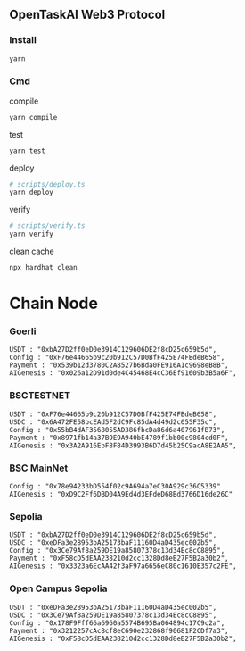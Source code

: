 ## OpenTaskAI Web3 Protocol
### Install
```sh
yarn
```
### Cmd
compile
```sh
yarn compile
```
test
```sh
yarn test
```
deploy

```sh
# scripts/deploy.ts
yarn deploy
```
verify
```sh
# scripts/verify.ts
yarn verify
```
clean cache
```sh
npx hardhat clean
```

# Chain Node

### Goerli
```
USDT : "0xbA27D2ff0eD0e3914C129606DE2f8cD25c659b5d",
Config : "0xF76e44665b9c20b912C57D0BfF425E74FBdeB658",
Payment : "0x539b12d3780C2A8527b6Bda0FE916A1c9698eB8B",
AIGenesis : "0x026a12D91d0de4C45468E4cC36Ef91609b3B5a6F",
```
###

### BSCTESTNET
```
USDT : "0xF76e44665b9c20b912C57D0BfF425E74FBdeB658",
USDC : "0x6A472FE58bcEAd5F2dC9Fc85dA4d49d2c055F35c",
Config : "0x55bB4dAF3568055AD386fbcDa86d6a407961fB73",
Payment : "0x8971fb14a37B9E9A940bE4789f1bb00c9804cd0F",
AIGenesis : "0x3A2A916EbF8F84D3993B6D7d45b25C9acA8E2AA5",
```

### BSC MainNet
```
Config : "0x78e94233bD554f02c9A694a7eC30A929c36C5339"
AIGenesis : "0xD9C2Ff6DBD04A9Ed4d3EFdeD68Bd3766D16de26C"
```

### Sepolia
```
USDT : "0xbA27D2ff0eD0e3914C129606DE2f8cD25c659b5d",
USDC : "0xeDFa3e28953bA25173baF11160D4aD435ec002b5",
Config : "0x3Ce79Af8a259DE19a85807378c13d34Ec8cC8895",
Payment : "0xF58cD5dEAA238210d2cc1328Dd8eB27F5B2a30b2",
AIGenesis : "0x3323a6EcAA42f3aF97a6656eC80c1610E357c2FE",
```

### Open Campus Sepolia
```
USDT : "0xeDFa3e28953bA25173baF11160D4aD435ec002b5",
USDC : "0x3Ce79Af8a259DE19a85807378c13d34Ec8cC8895",
Config : "0x178F9Fff66a6960a5574B695Ba064894c17C9c2a",
Payment : "0x3212257cAc8cf8eC690e232868f90681F2CDf7a3",
AIGenesis : "0xF58cD5dEAA238210d2cc1328Dd8eB27F5B2a30b2",
```
